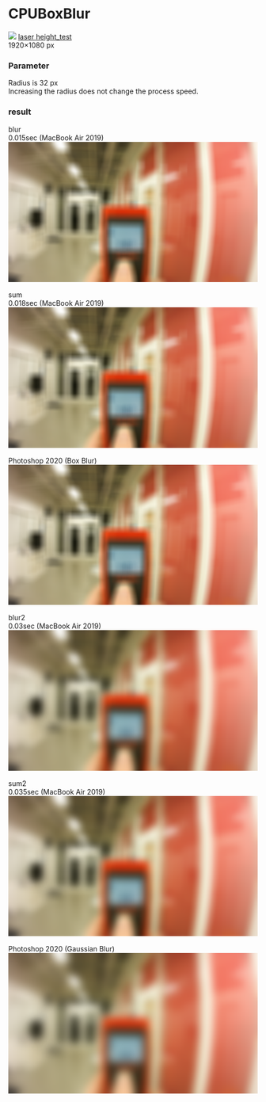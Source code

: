 # CPUBoxBlur

![](./images/test.png)
[laser height_test](https://vimeo.com/93992919)  
1920×1080 px

### Parameter

Radius is 32 px  
Increasing the radius does not change the process speed.

### result

blur  
0.015sec (MacBook Air 2019)
![](./images/blur.png)

sum  
0.018sec (MacBook Air 2019)
![](./images/blur.png)

Photoshop 2020 (Box Blur)
![](./images/photoshop-box-blur.png)

blur2   
0.03sec (MacBook Air 2019)
![](./images/blur2.png)

sum2   
0.035sec (MacBook Air 2019)
![](./images/blur2.png)

Photoshop 2020 (Gaussian Blur)
![](./images/photoshop-gaussian-blur.png)

